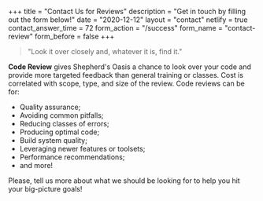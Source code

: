 +++
title = "Contact Us for Reviews"
description = "Get in touch by filling out the form below!"
date = "2020-12-12"
layout = "contact"
netlify = true
contact_answer_time = 72
form_action = "/success"
form_name = "contact-review"
form_before = false
+++

> "Look it over closely and, whatever it is, find it."

**Code Review** gives Shepherd's Oasis a chance to look over your code and provide more targeted feedback than general training or classes. Cost is correlated with scope, type, and size of the review. Code reviews can be for:

- Quality assurance;
- Avoiding common pitfalls;
- Reducing classes of errors;
- Producing optimal code;
- Build system quality;
- Leveraging newer features or toolsets;
- Performance recommendations;
- and more!

Please, tell us more about what we should be looking for to help you hit your big-picture goals!

